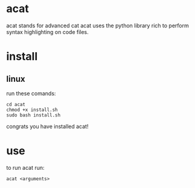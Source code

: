 # acat
acat stands for advanced cat acat uses the python library rich to perform syntax highlighting on code files.
# install
## linux
run these comands:
```
cd acat
chmod +x install.sh
sudo bash install.sh
```
congrats you have installed acat!

# use
to run acat run:
```
acat <arguments>
```
